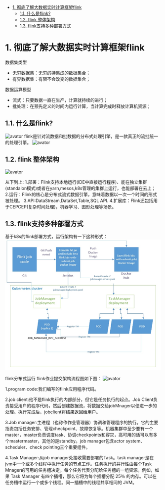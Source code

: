 <!-- TOC -->

- [1. 彻底了解大数据实时计算框架flink](#1-彻底了解大数据实时计算框架flink)
    - [1.1. 什么是flink?](#11-什么是flink)
    - [1.2. flink 整体架构](#12-flink-整体架构)
    - [1.3. flink支持多种部署方式](#13-flink支持多种部署方式)

<!-- /TOC -->
# 1. 彻底了解大数据实时计算框架flink
数据集类型
- 无穷数据集：无穷的持集成的数据集合；
- 有界数据集：有限不会改变的数据集合；

数据运算模型
- 流式：只要数据一直在生产，计算就持续的进行；
- 批处理：在预先定义的时间内运行计算，当计算完成时释放计算机资源；

## 1.1. 什么是flink?
![avator](https://zhisheng-blog.oss-cn-hangzhou.aliyuncs.com/images/pRMhfm.jpg)
flink是针对流数据和批数据的分布式处理引擎，是一款真正的流批统一的处理引擎。
![avator](https://zhisheng-blog.oss-cn-hangzhou.aliyuncs.com/images/vY6T3M.jpg)

## 1.2. flink 整体架构

![avator](https://zhisheng-blog.oss-cn-hangzhou.aliyuncs.com/images/Drsi9h.jpg)

从下到上:
1.部署：Flink支持本地运行(IDE中直接运行程序)、能在独立集群(standalon模式)或者在yarn,mesos,k8s管理的集群上运行，也能部署在云上；
2.运行：Flink的核心是分布式流式数据引擎，意味着数据以一次一个时间的形式被处理。
3.API:DataStream,DataSet,Table,SQL API.
4.扩展库：Flink还包括用于CEPCEP(复杂时间处理)，机器学习、图形处理等场景。

## 1.3. flink支持多种部署方式
基于k8s的flink部署方式，运行架构有一下这种形式：
![avator](https://raw.githubusercontent.com/Aleksandr-Filichkin/flink-k8s/master/flow.jpg)

flink分布式运行
flink作业提交架构流程图如下图：
![avator](https://zhisheng-blog.oss-cn-hangzhou.aliyuncs.com/images/p92UrK.jpg)

1.program code:我们编写的flink应用程序代码。

2.job client:他不是flink执行的内部部分，但它是任务执行的起点。Job Client负责接受用户的程序代码，然后创建数据流，将数据交给jobMnager以便进一步的处理。执行完成后，jobclient将结果返回给用户。

3.Job manager:主进程（也称作作业管理器）协调和管理程序的执行。它的主要指责包括任务安排、管理checkpoint、故障恢复等。机器集群中至少要有一个master，master负责调度task、协调checkpoints和容灾，高可用的话可以有多个mastermaster，其他的是standby。job manager包含actor system、scheduler、check pointing三个重要组件。

4.Task Manager:从job manager处接收需要部署的Task。task manager是在jvm中一个或多个线程中执行任务的节点工作。任务执行的并行性由每个Task Mnager的可用的任务槽决定。每个任务代表分配给任务槽的一组资源。例如，如果 Task Manager 有四个插槽，那么它将为每个插槽分配 25％ 的内存。可以在任务槽中运行一个或多个线程。同一插槽中的线程共享相同的 JVM。 


